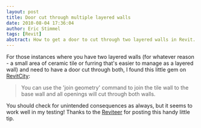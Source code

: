 ```yaml
---
layout: post
title: Door cut through multiple layered walls  
date: 2010-08-04 17:36:04  
author: Eric Stimmel  
tags: [Revit]  
abstract: How to get a door to cut through two layered walls in Revit.  
---
```


For those instances where you have two layered walls (for whatever reason - a small area of ceramic tile or furring that's easier to manage as a layered wall) and need to have a door cut through both, I found this little gem on [RevitCity][]:

> You can use the 'join geometry' command to join the tile wall to the
> base wall and all openings will cut through both walls.

You should check for unintended consequences as always, but it seems to work well in my testing! Thanks to the [Reviteer][] for posting this handy little tip.

  [RevitCity]: http://www.revitcity.com/forums.php?action=viewthread&thread_id=20601
  [Reviteer]: http://twitter.com/Reviteer

